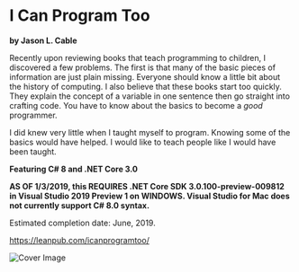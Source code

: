 # I Can Program Too
__by Jason L. Cable__

Recently upon reviewing books that teach programming to children, I discovered a few problems.  The first is that many of the basic pieces of information are just plain missing.  Everyone should know a little bit about the history of computing.  I also believe that these books start too quickly.  They explain the concept of a variable in one sentence then go straight into crafting code.  You have to know about the basics to become a _good_ programmer.

I did knew very little when I taught myself to program.  Knowing some of the basics would have helped.  I would like to teach people like I would have been taught.

__Featuring C# 8 and .NET Core 3.0__

__AS OF 1/3/2019, this REQUIRES .NET Core SDK 3.0.100-preview-009812 in Visual Studio 2019 Preview 1 on WINDOWS.  Visual Studio for Mac does not currently support C# 8.0 syntax.__

Estimated completion date: June, 2019.

<https://leanpub.com/icanprogramtoo/>

![Cover Image](https://s3.amazonaws.com/titlepages.leanpub.com/icanprogramtoo/hero?1545967484)
